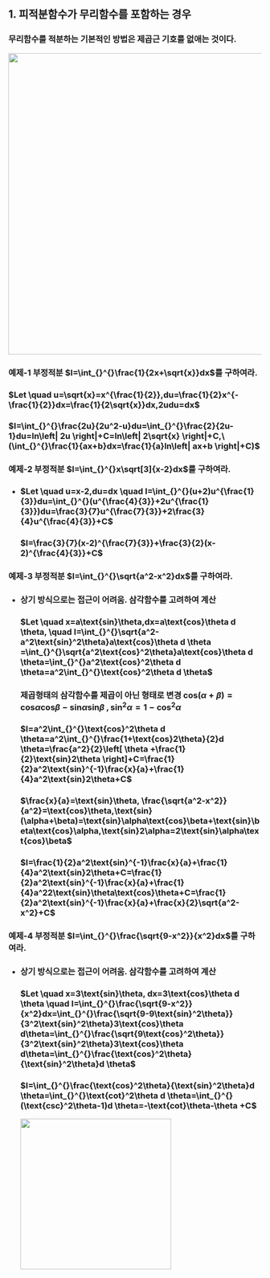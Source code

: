 ## 1. 피적분함수가 무리함수를 포함하는 경우  
###   무리함수를 적분하는 기본적인 방법은 제곱근 기호를 없애는 것이다.
<img src= "https://github.com/DooHub/Electromagnetic_Math/assets/99073912/e4301a91-42a3-482c-9865-d742bfef8443" width=600 />


### 예제-1 부정적분 $I=\int_{}^{}\frac{1}{2x+\sqrt{x}}dx$를 구하여라.
### $Let \quad u=\sqrt{x}=x^{\frac{1}{2}},du=\frac{1}{2}x^{-\frac{1}{2}}dx=\frac{1}{2\sqrt{x}}dx,2udu=dx$
### $I=\int_{}^{}\frac{2u}{2u^2-u}du=\int_{}^{}\frac{2}{2u-1}du=ln\left| 2u \right|+C=ln\left| 2\sqrt{x} \right|+C,\ (\int_{}^{}\frac{1}{ax+b}dx=\frac{1}{a}ln\left| ax+b \right|+C)$


### 예제-2 부정적분  $I=\int_{}^{}x\sqrt[3]{x-2}dx$를 구하여라.
+ ### $Let \quad u=x-2,du=dx \quad I=\int_{}^{}(u+2)u^{\frac{1}{3}}du=\int_{}^{}(u^{\frac{4}{3}}+2u^{\frac{1}{3}})du=\frac{3}{7}u^{\frac{7}{3}}+2\frac{3}{4}u^{\frac{4}{3}}+C$
  ### $I=\frac{3}{7}(x-2)^{\frac{7}{3}}+\frac{3}{2}(x-2)^{\frac{4}{3}}+C$

### 예제-3 부정적분  $I=\int_{}^{}\sqrt{a^2-x^2}dx$를 구하여라.
+ ### 상기 방식으로는 접근이 어려움. 삼각함수를 고려하여 계산
  ### $Let \quad x=a\text{sin}\theta,dx=a\text{cos}\theta d \theta, \quad I=\int_{}^{}\sqrt{a^2-a^2\text{sin}^2\theta}a\text{cos}\theta d \theta =\int_{}^{}\sqrt{a^2\text{cos}^2\theta}a\text{cos}\theta d \theta=\int_{}^{}a^2\text{cos}^2\theta d \theta=a^2\int_{}^{}\text{cos}^2\theta d \theta$
  ### 제곱형태의 삼각함수를 제곱이 아닌 형태로 변경 $\text{cos}(\alpha+\beta)=\text{cos}\alpha\text{cos}\beta-\text{sin}\alpha\text{sin}\beta \ ,\text{sin}^2\alpha=1-\text{cos}^2\alpha$
  ### $I=a^2\int_{}^{}\text{cos}^2\theta d \theta=a^2\int_{}^{}\frac{1+\text{cos}2\theta}{2}d \theta=\frac{a^2}{2}\left[ \theta +\frac{1}{2}\text{sin}2\theta \right]+C=\frac{1}{2}a^2\text{sin}^{-1}\frac{x}{a}+\frac{1}{4}a^2\text{sin}2\theta+C$
  ### $\frac{x}{a}=\text{sin}\theta, \frac{\sqrt{a^2-x^2}}{a^2}=\text{cos}\theta,\text{sin}(\alpha+\beta)=\text{sin}\alpha\text{cos}\beta+\text{sin}\beta\text{cos}\alpha,\text{sin}2\alpha=2\text{sin}\alpha\text{cos}\beta$
  ### $I=\frac{1}{2}a^2\text{sin}^{-1}\frac{x}{a}+\frac{1}{4}a^2\text{sin}2\theta+C=\frac{1}{2}a^2\text{sin}^{-1}\frac{x}{a}+\frac{1}{4}a^22\text{sin}\theta\text{cos}\theta+C=\frac{1}{2}a^2\text{sin}^{-1}\frac{x}{a}+\frac{x}{2}\sqrt{a^2-x^2}+C$

### 예제-4 부정적분  $I=\int_{}^{}\frac{\sqrt{9-x^2}}{x^2}dx$를 구하여라.
+ ### 상기 방식으로는 접근이 어려움. 삼각함수를 고려하여 계산
  ###  $Let \quad x=3\text{sin}\theta, dx=3\text{cos}\theta d \theta \quad I=\int_{}^{}\frac{\sqrt{9-x^2}}{x^2}dx=\int_{}^{}\frac{\sqrt{9-9\text{sin}^2\theta}}{3^2\text{sin}^2\theta}3\text{cos}\theta d\theta=\int_{}^{}\frac{\sqrt{9\text{cos}^2\theta}}{3^2\text{sin}^2\theta}3\text{cos}\theta d\theta=\int_{}^{}\frac{\text{cos}^2\theta}{\text{sin}^2\theta}d \theta$
  ###  $I=\int_{}^{}\frac{\text{cos}^2\theta}{\text{sin}^2\theta}d \theta=\int_{}^{}\text{cot}^2\theta d \theta=\int_{}^{}(\text{csc}^2\theta-1)d \theta=-\text{cot}\theta-\theta +C$
  <img src="https://github.com/DooHub/Electromagnetic_Math/assets/99073912/7c476384-d7cd-4b10-b0cc-ce20ad13c69d" width=300 />
